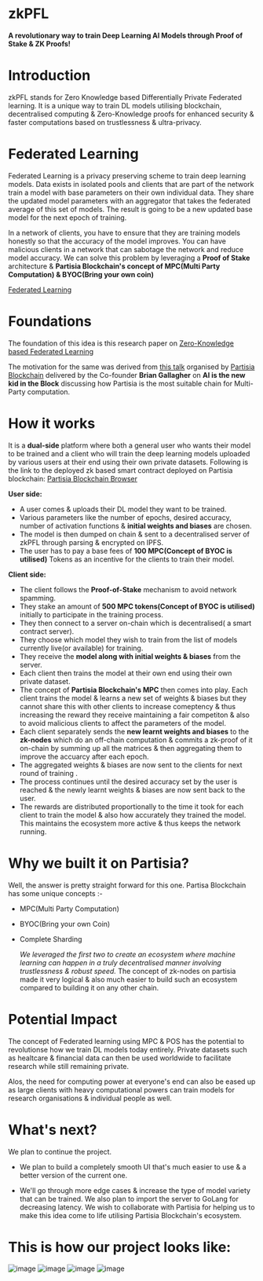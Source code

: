 # zkPFL 

**A revolutionary way to train Deep Learning AI Models through Proof of Stake & ZK Proofs!**

# Introduction

zkPFL stands for Zero Knowledge based Differentially Private Federated learning. It is a unique way to train DL models utilising blockchain, decentralised computing & Zero-Knowledge proofs for enhanced security & faster computations based on trustlessness & ultra-privacy.

# Federated Learning

Federated Learning is a privacy preserving scheme to train deep learning models. Data exists in isolated pools and clients that are part of the network train a model with base parameters on their own individual data. They share the updated model parameters with an aggregator that takes the federated average of this set of models. The result is going to be a new updated base model for the next epoch of training.

In a network of clients, you have to ensure that they are training models honestly so that the accuracy of the model improves. You can have malicious clients in a network that can sabotage the network and reduce model accuracy. We can solve this problem by leveraging a **Proof of Stake** architecture & **Partisia Blockchain's concept of MPC(Multi Party Computation) & BYOC(Bring your own coin)**

[Federated Learning](https://vimeo.com/912619890?share=copy)

# Foundations

The foundation of this idea is this research paper on [Zero-Knowledge based Federated Learning](https://paperswithcode.com/paper/zkfl-zero-knowledge-proof-based-gradient) 

The motivation for the same was derived from [this talk](https://youtu.be/TrrioYjxWoM?si=GN9yXvNymIECJt1h) organised by [Partisia Blockchain](https://partisiablockchain.com/) delivered by the Co-founder **Brian Gallagher** on **AI is the new kid in the Block** discussing how Partisia is the most suitable chain for Multi-Party computation. 

# How it works

It is a **dual-side** platform where both a general user who wants their model to be trained and a client who will train the deep learning models uploaded by various users at their end using their own private datasets. 
Following is the link to the deployed zk based smart contract deployed on Partisia blockchain:
[Partisia Blockchain Browser](https://browser.testnet.partisiablockchain.com/contracts/030031ef6d22b69bd582b53753f133dc42280c891f)

**User side:**

* A user comes & uploads their DL model they want to be trained.
* Various parameters like the number of epochs, desired accuracy, number of activation functions & **initial weights and biases** are chosen.
* The model is then dumped on chain & sent to a decentralised server of zkPFL through parsing & encrypted on IPFS.
* The user has to pay a base fees of **100 MPC(Concept of BYOC is utilised)** Tokens as an incentive for the clients to train their model.

**Client side:**

* The client follows the **Proof-of-Stake** mechanism to avoid network spamming.
* They stake an amount of **500 MPC tokens(Concept of BYOC is utilised)** initially to participate in the training process.
* They then connect to a server on-chain which is decentralised( a smart contract server).
* They choose which model they wish to train from the list of models currently live(or available) for training.
* They receive the **model along with initial weights & biases** from the server.
* Each client then trains the model at their own end using their own private dataset.
* The concept of **Partisia Blockchain's MPC** then comes into play. Each client trains the model & learns a new set of weights & biases but they cannot share this with other clients to increase comeptency & thus increasing the reward they receive maintaining a fair competiton & also to avoid malicious clients to affect the parameters of the model.
* Each client separately sends the **new learnt weights and biases** to the **zk-nodes** which do an off-chain computation & commits a zk-proof of it on-chain by summing up all the matrices & then aggregating them to improve the accuarcy after each epoch.
* The aggregated weights & biases are now sent to the clients for next round of training .
* The process continues until the desired accuracy set by the user is reached & the newly learnt weights & biases are now sent back to the user.
* The rewards are distributed proportionally to the time it took for each client to train the model & also how accurately they trained the model. This maintains the ecosystem more active & thus keeps the network running.


# Why we built it on Partisia?

Well, the answer is pretty straight forward for this one. Partisa Blockchain has some unique concepts :-

* MPC(Multi Party Computation)
* BYOC(Bring your own Coin)
* Complete Sharding

  *We leveraged the first two to create an ecosystem where machine learning can happen in a truly decentralised manner involving trustlessness & robust speed.*
The concept of zk-nodes on partisia made it very logical & also much easier to build such an ecosystem compared to building it on any other chain.

# Potential Impact

The concept of Federated learning using MPC & POS has the potential to revolutionse how we train DL models today entirely. Private datasets such as healtcare & financial data can then be used worldwide to facilitate research while still remaining private. 

Alos, the need for computing power at everyone's end can also be eased up as large clients with heavy computational powers can train models for research organisations & individual people as well.

# What's next?

We plan to continue the project. 

* We plan to build a completely smooth UI that's much easier to use & a better version of the current one.

* We'll go through more edge cases & increase the type of model variety that can be trained. We also plan to import the server to GoLang for decreasing latency. We wish to collaborate with Partisia for helping us to make this idea come to life utilising Partisia Blockchain's ecosystem.

# This is how our project looks like:
![image](https://github.com/pranjal12-web/zkpfl/assets/67697534/1f6450b8-7a08-45eb-98d7-830185394f71)
![image](https://github.com/pranjal12-web/zkpfl/assets/67697534/b45febdc-b2c9-470b-a443-9946b81ce275)
![image](https://github.com/pranjal12-web/zkpfl/assets/67697534/08b2336e-61d5-4add-9ed7-df8a58c894c6)
![image](https://github.com/pranjal12-web/zkpfl/assets/67697534/ff7a501b-4a0f-4f61-b2f4-e9eecb7ca994)




